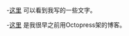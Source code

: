 

-[这里](https://github.com/allanguys/blog/issues) 可以看到我写的一些文字。

-[这里](http://allan5.com/index_blog.html) 是我很早之前用Octopress架的博客。
